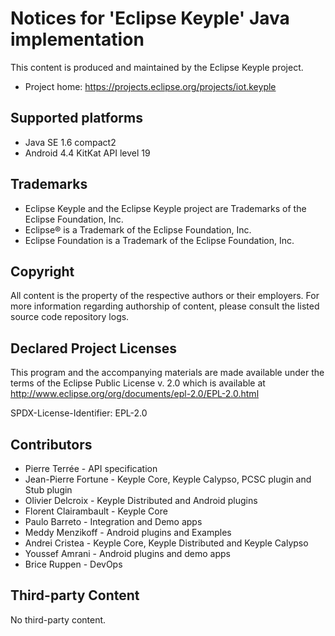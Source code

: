 # Notices for 'Eclipse Keyple' Java implementation

This content is produced and maintained by the Eclipse Keyple project.

* Project home: https://projects.eclipse.org/projects/iot.keyple
 
## Supported platforms

* Java SE 1.6 compact2
* Android 4.4 KitKat API level 19

## Trademarks
 
* Eclipse Keyple and the Eclipse Keyple project are Trademarks of the Eclipse Foundation, Inc.
* Eclipse® is a Trademark of the Eclipse Foundation, Inc.
* Eclipse Foundation is a Trademark of the Eclipse Foundation, Inc.
 
## Copyright

All content is the property of the respective authors or their employers.
For more information regarding authorship of content, please consult the
listed source code repository logs.

## Declared Project Licenses

This program and the accompanying materials are made available under the terms
of the Eclipse Public License v. 2.0 which is available at
http://www.eclipse.org/org/documents/epl-2.0/EPL-2.0.html

SPDX-License-Identifier: EPL-2.0

## Contributors

* Pierre Terrée - API specification
* Jean-Pierre Fortune - Keyple Core, Keyple Calypso, PCSC plugin and Stub plugin
* Olivier Delcroix - Keyple Distributed and Android plugins
* Florent Clairambault - Keyple Core
* Paulo Barreto - Integration and Demo apps
* Meddy Menzikoff - Android plugins and Examples
* Andrei Cristea - Keyple Core, Keyple Distributed and Keyple Calypso
* Youssef Amrani - Android plugins and demo apps
* Brice Ruppen - DevOps
   
## Third-party Content

No third-party content.